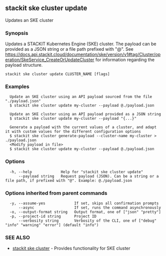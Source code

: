 ## stackit ske cluster update

Updates an SKE cluster

### Synopsis

Updates a STACKIT Kubernetes Engine (SKE) cluster.
The payload can be provided as a JSON string or a file path prefixed with "@".
See https://docs.api.stackit.cloud/documentation/ske/version/v1#tag/Cluster/operation/SkeService_CreateOrUpdateCluster for information regarding the payload structure.

```
stackit ske cluster update CLUSTER_NAME [flags]
```

### Examples

```
  Update an SKE cluster using an API payload sourced from the file "./payload.json"
  $ stackit ske cluster update my-cluster --payload @./payload.json

  Update an SKE cluster using an API payload provided as a JSON string
  $ stackit ske cluster update my-cluster --payload "{...}"

  Generate a payload with the current values of a cluster, and adapt it with custom values for the different configuration options
  $ stackit ske cluster generate-payload --cluster-name my-cluster > ./payload.json
  <Modify payload in file>
  $ stackit ske cluster update my-cluster --payload @./payload.json
```

### Options

```
  -h, --help             Help for "stackit ske cluster update"
      --payload string   Request payload (JSON). Can be a string or a file path, if prefixed with "@". Example: @./payload.json
```

### Options inherited from parent commands

```
  -y, --assume-yes             If set, skips all confirmation prompts
      --async                  If set, runs the command asynchronously
  -o, --output-format string   Output format, one of ["json" "pretty"]
  -p, --project-id string      Project ID
      --verbosity string       Verbosity of the CLI, one of ["debug" "info" "warning" "error"] (default "info")
```

### SEE ALSO

* [stackit ske cluster](./stackit_ske_cluster.md)	 - Provides functionality for SKE cluster


